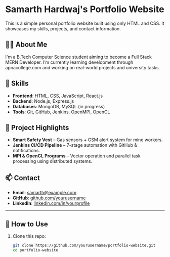 # Samarth Hardwaj's Portfolio Website

This is a simple personal portfolio website built using only HTML and CSS. It showcases my skills, projects, and contact information.

## 👨‍💻 About Me

I'm a B.Tech Computer Science student aiming to become a Full Stack MERN Developer. I’m currently learning development through apnacollege.com and working on real-world projects and university tasks.

## 🚀 Skills

- **Frontend**: HTML, CSS, JavaScript, React.js
- **Backend**: Node.js, Express.js
- **Databases**: MongoDB, MySQL (in progress)
- **Tools**: Git, GitHub, Jenkins, OpenMPI, OpenCL

## 📁 Project Highlights

- **Smart Safety Vest** – Gas sensors + GSM alert system for mine workers.
- **Jenkins CI/CD Pipeline** – 7-stage automation with GitHub & notifications.
- **MPI & OpenCL Programs** – Vector operation and parallel task processing using distributed systems.

## 📫 Contact

- **Email**: samarth@example.com  
- **GitHub**: [github.com/yourusername](https://github.com/realsam.007)  
- **LinkedIn**: [linkedin.com/in/yourprofile](https://linkedin.com/in/samarth-bhardwaj-53b6242b3/)

---

## 📌 How to Use

1. Clone this repo:
   ```bash
   git clone https://github.com/yourusername/portfolio-website.git
   cd portfolio-website

